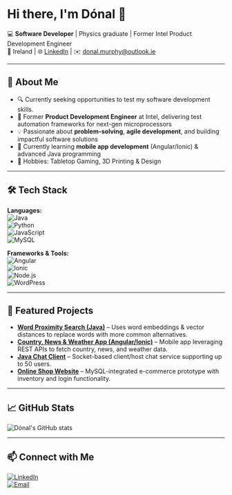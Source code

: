 # Hi there, I'm Dónal 👋  

💻 **Software Developer** | Physics graduate | Former Intel Product Development Engineer  
📍 Ireland | 🌐 [LinkedIn](https://linkedin.com/in/donalmur) | ✉️ donal.murphy@outlook.ie  

---

## 🚀 About Me  
- 🔍 Currently seeking opportunities to test my software development skills.  
- 🏢 Former **Product Development Engineer** at Intel, delivering test automation frameworks for next-gen microprocessors  
- 💡 Passionate about **problem-solving**, **agile development**, and building impactful software solutions  
- 🌱 Currently learning **mobile app development** (Angular/Ionic) & advanced Java programming  
- 🎲 Hobbies: Tabletop Gaming, 3D Printing & Design

---

## 🛠️ Tech Stack  
**Languages:**  
![Java](https://img.shields.io/badge/Java-ED8B00?style=for-the-badge&logo=openjdk&logoColor=white)  
![Python](https://img.shields.io/badge/Python-3776AB?style=for-the-badge&logo=python&logoColor=white)  
![JavaScript](https://img.shields.io/badge/JavaScript-F7DF1E?style=for-the-badge&logo=javascript&logoColor=black)  
![MySQL](https://img.shields.io/badge/MySQL-005C84?style=for-the-badge&logo=mysql&logoColor=white)  

**Frameworks & Tools:**  
![Angular](https://img.shields.io/badge/Angular-DD0031?style=for-the-badge&logo=angular&logoColor=white)  
![Ionic](https://img.shields.io/badge/Ionic-3880FF?style=for-the-badge&logo=ionic&logoColor=white)  
![Node.js](https://img.shields.io/badge/Node.js-339933?style=for-the-badge&logo=nodedotjs&logoColor=white)  
![WordPress](https://img.shields.io/badge/WordPress-21759B?style=for-the-badge&logo=wordpress&logoColor=white)  

---

## 📌 Featured Projects  
- **[Word Proximity Search (Java)](https://github.com/Donal-Murphy/Word-Proximity-Search](https://github.com/Donal-Murphy/Word-Replacer))** – Uses word embeddings & vector distances to replace words with more common alternatives.  
- **[Country, News & Weather App (Angular/Ionic)](https://github.com/Donal-Murphy/NewsWeatherApp)** – Mobile app leveraging REST APIs to fetch country, news, and weather data.  
- **[Java Chat Client](https://github.com/Donal-Murphy/Chatroom-App)** – Socket-based client/host chat service supporting up to 50 users.  
- **[Online Shop Website](https://github.com/Donal-Murphy/Online-Web-Store)** – MySQL-integrated e-commerce prototype with inventory and login functionality.  

---

## 📈 GitHub Stats  
![Dónal's GitHub stats](https://github-readme-stats.vercel.app/api?username=Donal-Murphy&show_icons=true&theme=tokyonight)  

---

## 📫 Connect with Me  
[![LinkedIn](https://img.shields.io/badge/LinkedIn-0A66C2?style=for-the-badge&logo=linkedin&logoColor=white)](https://linkedin.com/in/donalmur)  
[![Email](https://img.shields.io/badge/Email-0078D4?style=for-the-badge&logo=microsoft-outlook&logoColor=white)](mailto:donal.murphy@outlook.ie)  
